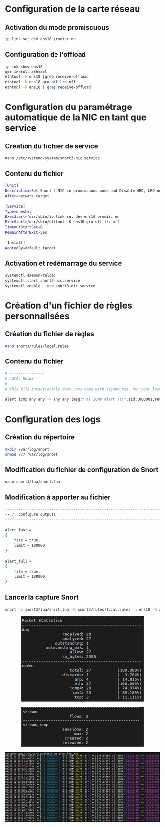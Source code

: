 # Configuration de la carte réseau

## Activation du mode promiscuous

```bash
ip link set dev ens18 promisc on 
```

## Configuration de l'offload

```bash
ip ink show ens18
apt install ethtool
ethtool -k ens18 |grep receive-offload
ethtool -K ens18 gro off lro off
ethtool -k ens18 | grep receive-offload
```

# Configuration du paramétrage automatique de la NIC en tant que service

## Création du fichier de service

```bash
nano /etc/systemd/system/snort3-nic.service
```

## Contenu du fichier

```bash
[Unit]
Description=Set Snort 3 NIC in promiscuous mode and Disable GRO, LRO on boot
After=network.target

[Service]
Type=oneshot
ExecStart=/usr/sbin/ip link set dev ens18 promisc on
ExecStart=/usr/sbin/ethtool -K ens18 gro off lro off
TimeoutStartSec=0
RemainAfterExit=yes

[Install]
WantedBy=default.target
```

## Activation et redémarrage du service

```bash
systemctl daemon-reload
systemctl start snort3-nic.service
systemctl enable --now snort3-nic.service
```

# Création d'un fichier de règles personnalisées 

## Création du fichier de règles

```bash
nano snort3/rules/local.rules
```

## Contenu du fichier

```bash
# ----------------
# LOCAL RULES
# ----------------
# This file intentionally does nots come with signatures. Put your local additions here.

alert icmp any any -> any any (msg:"!!! ICMP Alert !!!";sid:1000001;rev:1;classtype:icmpevent;)
```

# Configuration des logs

## Création du répertoire

```bash
mkdir /var/log/snort
chmod 777 /var/log/snort
```

## Modification du fichier de configuration de Snort

```bash
nano snort3/lua/snort.lua
```
## Modification à apporter au fichier 

```bash
---------------------------------------------------------------------------
-- 7. configure outputs
---------------------------------------------------------------------------

alert_fast =
{
    file = true,
    limit = 100000
}

alert_full =
{
    file = true,
    limit = 100000
}
```

## Lancer la capture Snort

```bash
snort -c snort3/lua/snort.lua -R snort3/rules/local.rules -i ens18 -A alert_fast -l /var/log/snort
```

<p align="center">
    <img src="SNORT_PACKETS.png" alt="SNORT_PACKETS" style="width: 400px;" />
</p>

<p align="center">
    <img src="SNORT_ICMP.png" alt="SNORT_ICMP" style="width: 400px;" />
</p>

<p align="center">
    <img src="SNORT_LOGS.png" alt="SNORT_LOGS" style="width: 800px;" />
</p>